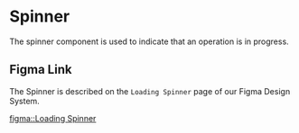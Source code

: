 <script lang="ts" setup>
import '@cypress-design/vue-spinner/style.css'
import Spinner from '@cypress-design/vue-spinner'
</script>

# Spinner

<DemoWrapper>
	<Spinner/>
</DemoWrapper>

<DemoWrapper>
	<Spinner variant="dark" />
</DemoWrapper>

The spinner component is used to indicate that an operation is in progress.

## Figma Link

The Spinner is described on the `Loading Spinner` page of our Figma Design System.

[figma::Loading Spinner](https://www.figma.com/file/1WJ3GVQyMV5e7xVxPg3yID/Design-System%2C-v1.x---%40latest?type=design&node-id=3745-5239&t=31Ux0Tiv1c3LsT2Q-11)

